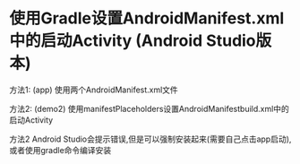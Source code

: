 # 使用Gradle设置AndroidManifest.xml中的启动Activity (Android Studio版本)

方法1: (app) 使用两个AndroidManifest.xml文件 

方法2: (demo2) 使用manifestPlaceholders设置AndroidManifestbuild.xml中的启动Activity

方法2 Android Studio会提示错误,但是可以强制安装起来(需要自己点击app启动),或者使用gradle命令编译安装

